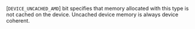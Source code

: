 [`DEVICE_UNCACHED_AMD`] bit specifies that
memory allocated with this type is not cached on the device.
Uncached device memory is always device coherent.